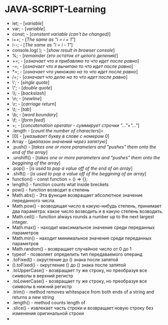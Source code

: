 # JAVA-SCRIPT-Learning
- let; - [*variable*]
- var; - [*variable*]
- const; - [*constant variable (can't be changed)*]
- i++; - [*The same as "i = i + 1"*]
- i--; - [*The same as "i = i - 1"*]
- console.log( ); - [*show result in browser console*]
- %;  - [*remainder (это остаток от целого деления)*]
- +=; - [*означает что я прибавляю то что идет после равно*]
- -=; - [*означает что я вычитаю то что идет после равно*]
- \*=; - [*означает что умножаю на то что идет после равно*]
- /=; - [*означает что делю на то что идет после равно*]
- \\'; - [*single quote*]
- \\"; - [*double quote*]
- \\\\; - [*backslash*]
- \n; -	[*newline*]
- \r; -	[*carriage return*]
- \t; -	[*tab*]
- \b; -	[*word boundary*]
- \f; -	[*form feed*]
- +; - [*concatenation operator - суммирует строчки "..."+"..."*]
- .length - [*count the number of characters*]<
- [0] - [*указывает букву в слове с номером 0*]
- Array - [*диапазон значений через запятую*]
- .push() - [*takes one or more parameters and "pushes" them onto the end of the array*]
- .unshift() - [*takes one or more parameters and "pushes" them onto the beggining of the array*]
- .pop() - [*is used to pop a value off of the end of an array*]
- .shift() - [*is used to pop a value off of the beggining of an array*]
- function() - const function = () => {};
- length() - function counts wtat inside breckets
- pow() - function возводит в степень
- Math.abs() - Эта функция возвращает абсолютное значение переданного числа.
- Math.pow() - возводящая число в какую-нибудь степень, принимает два параметра: какое число возводить и в какую степень возводить.
- Math.ceil() - function always rounds a number up to the next largest integer.
- Math.max() - находит максимальное значение среди переданных параметров
- Math.min() - находит минимальное значение среди переданных параметров
- Math.random() - возвращает случайное число от 0 до 1
- typeof  - позволяет определить тип передаваемого операнд
- .toFixed() - округление до () знака после запятой
- ().toFixed() - округление () до () знака после запятой
- .toUpperCase() - возвращает ту же строку, но преобразуя все символы в верхний регистр
- .toLowerCase() - возвращает ту же строку, но преобразуя все символы в нижний регистр
- .trim() - method removes whitespace from both ends of a string and returns a new string
- .length() - method counts length of 
- .slice() - извлекает часть строки и возвращает новую строку без изменения оригинальной строки
- 

